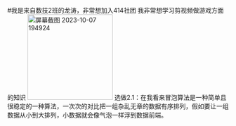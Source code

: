 #我是来自数技2班的龙涛，非常想加入414社团
我非常想学习剪视频做游戏方面的知识
<img width="194" alt="屏幕截图 2023-10-07 194924" src="https://github.com/longtao66/longtao_414join/assets/147084352/2f17ddec-b2f2-4a9b-98ae-52d6ab4146c0">
选做2.1：在我看来冒泡算法是一种简单且很稳定的一种算法，一次次的对比把一组杂乱无章的数据有序排列，假如要让一组数据从小到大排列，小数据就会像气泡一样浮到数据前端。